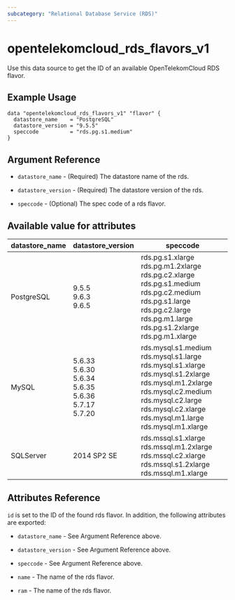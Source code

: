 ```yaml
---
subcategory: "Relational Database Service (RDS)"
---
```


# opentelekomcloud_rds_flavors_v1

Use this data source to get the ID of an available OpenTelekomCloud RDS flavor.

## Example Usage

```hcl
data "opentelekomcloud_rds_flavors_v1" "flavor" {
  datastore_name    = "PostgreSQL"
  datastore_version = "9.5.5"
  speccode          = "rds.pg.s1.medium"
}
```

## Argument Reference

* `datastore_name` - (Required) The datastore name of the rds.

* `datastore_version` - (Required) The datastore version of the rds.

* `speccode` - (Optional) The spec code of a rds flavor.

## Available value for attributes

datastore_name | datastore_version | speccode
---- | ---- | ----
PostgreSQL | 9.5.5 <br> 9.6.3 <br> 9.6.5| rds.pg.s1.xlarge rds.pg.m1.2xlarge rds.pg.c2.xlarge rds.pg.s1.medium rds.pg.c2.medium rds.pg.s1.large rds.pg.c2.large rds.pg.m1.large rds.pg.s1.2xlarge rds.pg.m1.xlarge
MySQL| 5.6.33 <br>5.6.30  <br>5.6.34 <br>5.6.35 <br>5.6.36 <br>5.7.17 <br>5.7.20| rds.mysql.s1.medium rds.mysql.s1.large rds.mysql.s1.xlarge rds.mysql.s1.2xlarge rds.mysql.m1.2xlarge rds.mysql.c2.medium rds.mysql.c2.large rds.mysql.c2.xlarge rds.mysql.m1.large rds.mysql.m1.xlarge
SQLServer| 2014 SP2 SE | rds.mssql.s1.xlarge rds.mssql.m1.2xlarge rds.mssql.c2.xlarge rds.mssql.s1.2xlarge rds.mssql.m1.xlarge

## Attributes Reference

`id` is set to the ID of the found rds flavor. In addition, the following attributes are exported:

* `datastore_name` - See Argument Reference above.

* `datastore_version` - See Argument Reference above.

* `speccode` - See Argument Reference above.

* `name` - The name of the rds flavor.

* `ram` - The name of the rds flavor.
